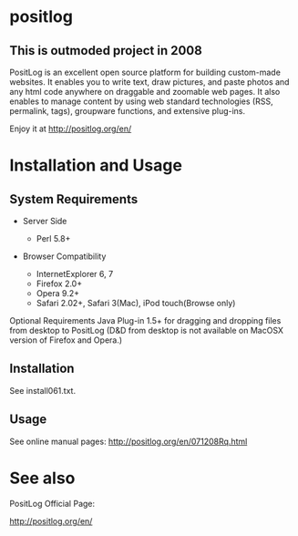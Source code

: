 # positlog
## This is outmoded project in 2008

PositLog is an excellent open source platform for building custom-made websites. It enables you to write text, draw pictures, and paste photos and any html code anywhere on draggable and zoomable web pages. It also enables to manage content by using web standard technologies (RSS, permalink, tags), groupware functions, and extensive plug-ins.

Enjoy it at http://positlog.org/en/


# Installation and Usage

## System Requirements

* Server Side
    * Perl 5.8+

* Browser Compatibility
    * InternetExplorer 6, 7
    * Firefox 2.0+
    * Opera 9.2+
    * Safari 2.02+, Safari 3(Mac), iPod touch(Browse only)

 Optional Requirements
  Java Plug-in 1.5+ for dragging and dropping files from desktop to PositLog
  (D&D from desktop is not available on MacOSX version of Firefox and Opera.)

## Installation

See install061.txt.

## Usage

See online manual pages:
  http://positlog.org/en/071208Rq.html

# See also

PositLog Official Page:

 http://positlog.org/en/

